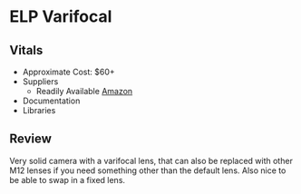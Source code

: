# ELP Varifocal


## Vitals
* Approximate Cost: $60+
* Suppliers
	* Readily Available [Amazon](https://www.amazon.com/dp/B01N8QBO2G/ref=asc_df_B01N8QBO2G5276731/)
* Documentation
* Libraries

## Review
Very solid camera with a varifocal lens, that can also be replaced with other M12 lenses if you need something other than the default lens.  Also nice to be able to swap in a fixed lens.
